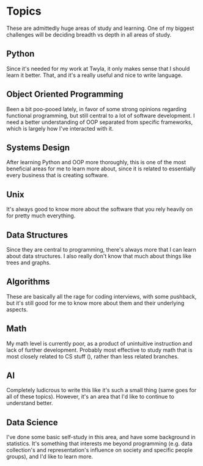 # Topics
These are admittedly huge areas of study and learning. One of my biggest challenges
will be deciding breadth vs depth in all areas of study.

## Python
Since it's needed for my work at Twyla, it only makes sense that I should learn
it better. That, and it's a really useful and nice to write language.

## Object Oriented Programming
Been a bit poo-pooed lately, in favor of some strong opinions regarding functional
programming, but still central to a lot of software development. I need a better
understanding of OOP separated from specific frameworks, which is largely how
I've interacted with it.

## Systems Design
After learning Python and OOP more thoroughly, this is one of the most beneficial
areas for me to learn more about, since it is related to essentially every business
that is creating software.

## Unix
It's always good to know more about the software that you rely heavily on for
pretty much everything.

## Data Structures
Since they are central to programming, there's always more that I can learn about
data structures. I also really don't know that much about things like trees and
graphs.

## Algorithms
These are basically all the rage for coding interviews, with some pushback, but
it's still good for me to know more about them and their underlying aspects.

## Math
My math level is currently poor, as a product of unintuitive instruction
and lack of further development. Probably most effective to study math that
is most closely related to CS stuff (), rather than less related branches.

## AI
Completely ludicrous to write this like it's such a small thing (same goes for
all of these topics). However, it's an area that I'd like to continue to understand
better.

## Data Science
I've done some basic self-study in this area, and have some background in statistics.
It's something that interests me beyond programming (e.g. data collection's and
representation's influence on society and specific people groups), and I'd like
to learn more.
